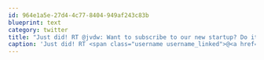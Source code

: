 ```yaml
---
id: 964e1a5e-27d4-4c77-8404-949af243c83b
blueprint: text
category: twitter
title: "Just did! RT @jvdw: Want to subscribe to our new startup? Do it! It's awesome, I promise. uchangeit.com +@youchangeit"
caption: 'Just did! RT <span class="username username_linked">@<a href="https://twitter.com/jvdw" title="John van der Woude">jvdw</a></span>: Want to subscribe to our new startup? Do it! It''s awesome, I promise. <a href="http://uchangeit.com/" title="http://uchangeit.com/" class="link link_untco">uchangeit.com</a> +<span class="username username_linked">@<a href="https://twitter.com/youchangeit" title="uChange It">youchangeit</a></span>'
---
```

